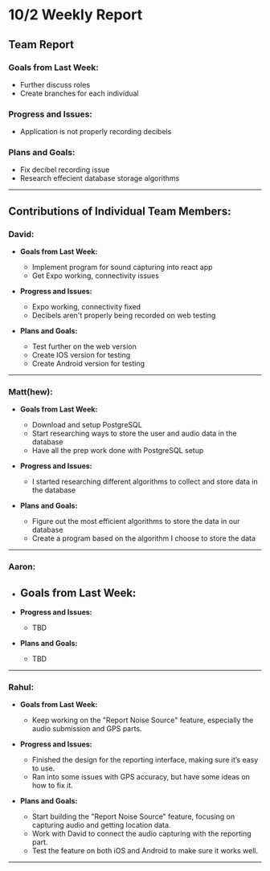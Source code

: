 # 10/2 Weekly Report

## Team Report

### Goals from Last Week:
- Further discuss roles
- Create branches for each individual

### Progress and Issues:
- Application is not properly recording decibels

### Plans and Goals:
- Fix decibel recording issue
- Research effecient database storage algorithms
  

---

## Contributions of Individual Team Members:

### David:
  - **Goals from Last Week:**
    - Implement program for sound capturing into react app
    - Get Expo working, connectivity issues
  
  - **Progress and Issues:**
    - Expo working, connectivity fixed
    - Decibels aren't properly being recorded on web testing
  
  - **Plans and Goals:**
    - Test further on the web version
    - Create IOS version for testing
    - Create Android version for testing

---

### Matt(hew):
  - **Goals from Last Week:** 
    - Download and setup PostgreSQL
    - Start researching ways to store the user and audio data in the database
    - Have all the prep work done with PostgreSQL setup
  
  - **Progress and Issues:** 
    - I started researching different algorithms to collect and store data in the database
  
  - **Plans and Goals:**
    - Figure out the most efficient algorithms to store the data in our database
    - Create a program based on the algorithm I choose to store the data

---

### Aaron:
  - **Goals from Last Week:** 
    - 
  
  - **Progress and Issues:** 
    - TBD
  
  - **Plans and Goals:**
    - TBD

---

### Rahul:
  - **Goals from Last Week:** 
    - Keep working on the "Report Noise Source" feature, especially the audio submission and GPS parts.
  
  - **Progress and Issues:** 
    - Finished the design for the reporting interface, making sure it’s easy to use.
    - Ran into some issues with GPS accuracy, but have some ideas on how to fix it.

  - **Plans and Goals:**
    - Start building the "Report Noise Source" feature, focusing on capturing audio and getting location data.
    - Work with David to connect the audio capturing with the reporting part.
    - Test the feature on both iOS and Android to make sure it works well.

---
